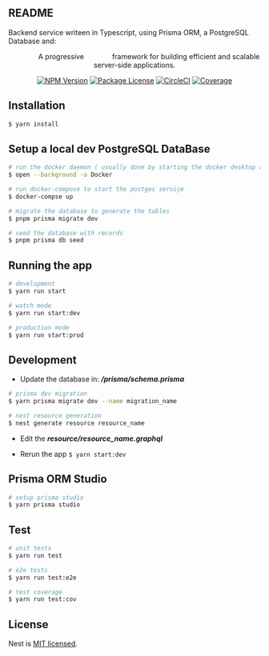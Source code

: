 ## README

Backend service writeen in Typescript, using Prisma ORM, a PostgreSQL Database and:

  <p align="center"><b><a style="color: white" href="https://nestjs.com/" target="_blank">NestJS:</a></b> A progressive <a style="color: white" href="http://nodejs.org" target="_blank">node.js</a> framework for building efficient and scalable server-side applications.</p>

<p align="center">
<a href="https://www.npmjs.com/~nestjscore" target="_blank"><img src="https://img.shields.io/npm/v/@nestjs/core.svg" alt="NPM Version" /></a>
<a href="https://www.npmjs.com/~nestjscore" target="_blank"><img src="https://img.shields.io/npm/l/@nestjs/core.svg" alt="Package License" /></a>
<a href="https://circleci.com/gh/nestjs/nest" target="_blank"><img src="https://img.shields.io/circleci/build/github/nestjs/nest/master" alt="CircleCI" /></a>
<a href="https://coveralls.io/github/nestjs/nest?branch=master" target="_blank"><img src="https://coveralls.io/repos/github/nestjs/nest/badge.svg?branch=master#9" alt="Coverage" /></a>
<a href="https://discord.gg/G7Qnnhy"></a>
</p>

## Installation

```bash
$ yarn install
```

## Setup a local dev PostgreSQL DataBase
```bash
# run the docker daemon ( usually done by starting the docker desktop app )
$ open --background -a Docker

# run docker-compose to start the postges serviçe
$ docker-compse up

# migrate the database to generate the tables
$ pnpm prisma migrate dev

# seed the database with records
$ pnpm prisma db seed
```

## Running the app

```bash
# development
$ yarn run start

# watch mode
$ yarn run start:dev

# production mode
$ yarn run start:prod
```

## Development

- Update the database in:  __*/prisma/schema.prisma*__
```bash
# prisma dev migration
$ yarn prisma migrate dev --name migration_name

# nest resource generation
$ nest generate resource resource_name           
```
- Edit the __*resource/resource_name.graphql*__

- Rerun the app ```$ yarn start:dev```



## Prisma ORM Studio
```bash
# setup prisma studio
$ yarn prisma studio
```

## Test

```bash
# unit tests
$ yarn run test

# e2e tests
$ yarn run test:e2e

# test coverage
$ yarn run test:cov
```

## License

Nest is [MIT licensed](LICENSE).
